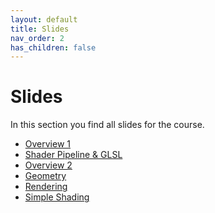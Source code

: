 ```yaml
---
layout: default
title: Slides
nav_order: 2
has_children: false
---
```


# Slides

In this section you find all slides for the course.  

* [Overview 1](./shader_01_overview_slides.html)
* [Shader Pipeline & GLSL](./shader_02_shaders_slides.html)
* [Overview 2](./shader_03_overview_slides.html)
* [Geometry](./shader_04_geometry_slides.html)
* [Rendering](./shader_05_rendering_slides.html)
* [Simple Shading](./shader_06_shading_slides.html)



<!-- 
* [Overview 3](shader_07_overview2_slides.html)
* [Scene Building](shader_08_scenebuilding_slides.html) 
-->